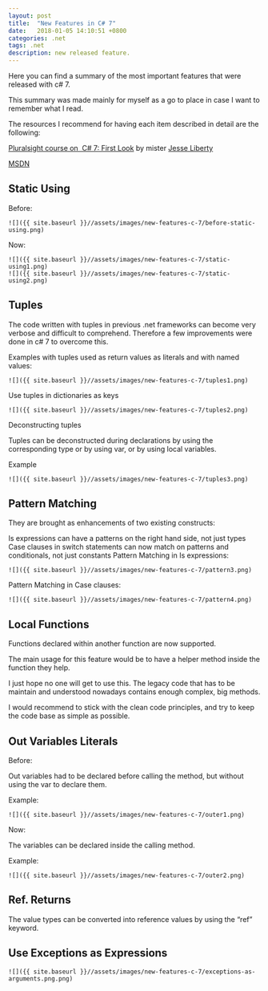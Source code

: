 ```yaml
---
layout: post
title:  "New Features in C# 7"
date:   2018-01-05 14:10:51 +0800
categories: .net
tags: .net
description: new released feature.
---
```

Here you can find a summary of the most important features that were released with c# 7.

This summary was made mainly for myself as a go to place in case I want to remember what I read.

The resources I recommend for having each item described in detail are the following:

   [Pluralsight course on  C# 7: First Look][Pluralsight-Csharp-7] by mister [Jesse Liberty][Jesse-Liberty] 

   [MSDN][MSDN]


## Static Using

Before:

    ![]({{ site.baseurl }}//assets/images/new-features-c-7/before-static-using.png)


Now:

    ![]({{ site.baseurl }}//assets/images/new-features-c-7/static-using1.png)
    ![]({{ site.baseurl }}//assets/images/new-features-c-7/static-using2.png)

## Tuples

The code written with tuples in previous .net frameworks can become very verbose and difficult to comprehend.  Therefore a few improvements were done in c# 7 to overcome this.


Examples with tuples used as return values as literals and with named values:

    ![]({{ site.baseurl }}//assets/images/new-features-c-7/tuples1.png)


Use tuples in dictionaries as keys

    ![]({{ site.baseurl }}//assets/images/new-features-c-7/tuples2.png)

Deconstructing tuples

Tuples can be deconstructed during declarations by using the corresponding type or by using var, or by using local variables.

  Example

    ![]({{ site.baseurl }}//assets/images/new-features-c-7/tuples3.png)

## Pattern Matching

They are brought as enhancements of two existing constructs:

Is expressions can have a patterns on the right hand side, not just types
Case clauses in switch statements can now match on patterns and conditionals, not just constants
Pattern Matching in Is expressions:

    ![]({{ site.baseurl }}//assets/images/new-features-c-7/pattern3.png)

Pattern Matching in Case clauses:

    ![]({{ site.baseurl }}//assets/images/new-features-c-7/pattern4.png)

 

## Local Functions

Functions declared within another function are now supported.

The main usage for this feature would be to have a helper method inside the function they help.

I just hope no one will get to use this. The legacy code that has to be maintain and understood nowadays contains enough complex, big methods.

I would recommend to stick with the clean code principles, and try to keep the code base as simple as possible.


## Out Variables Literals

Before:

Out variables had to be declared before calling the method, but without using the var to declare them.

  Example:

    ![]({{ site.baseurl }}//assets/images/new-features-c-7/outer1.png)


Now:

The variables can be declared inside the calling method.

  Example:

    ![]({{ site.baseurl }}//assets/images/new-features-c-7/outer2.png)



## Ref. Returns

The value types can be converted into reference values by using the “ref” keyword.


## Use Exceptions as Expressions

    ![]({{ site.baseurl }}//assets/images/new-features-c-7/exceptions-as-arguments.png.png)

 

[Pluralsight-Csharp-7]: https://www.pluralsight.com/courses/csharp-7-first-look 
[Jesse-Liberty]: https://app.pluralsight.com/profile/author/jesse-liberty 
[MSDN]: https://docs.microsoft.com/en-us/dotnet/csharp/whats-new/csharp-7
